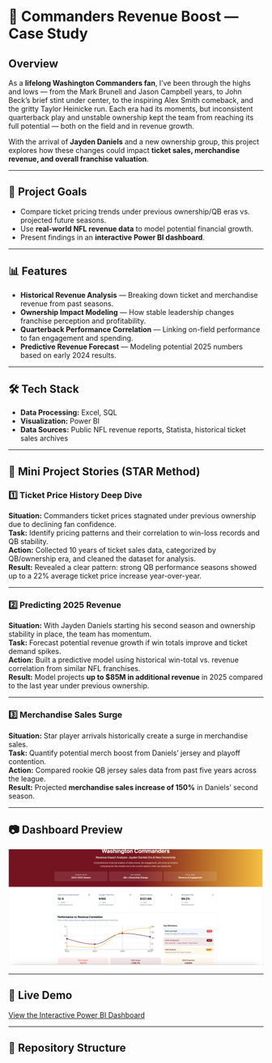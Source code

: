 # 🏈 Commanders Revenue Boost — Case Study

## Overview
As a **lifelong Washington Commanders fan**, I’ve been through the highs and lows — from the Mark Brunell and Jason Campbell years, to John Beck’s brief stint under center, to the inspiring Alex Smith comeback, and the gritty Taylor Heinicke run. Each era had its moments, but inconsistent quarterback play and unstable ownership kept the team from reaching its full potential — both on the field and in revenue growth.

With the arrival of **Jayden Daniels** and a new ownership group, this project explores how these changes could impact **ticket sales, merchandise revenue, and overall franchise valuation**.

---

## 🎯 Project Goals
- Compare ticket pricing trends under previous ownership/QB eras vs. projected future seasons.
- Use **real-world NFL revenue data** to model potential financial growth.
- Present findings in an **interactive Power BI dashboard**.

---

## 📊 Features
- **Historical Revenue Analysis** — Breaking down ticket and merchandise revenue from past seasons.
- **Ownership Impact Modeling** — How stable leadership changes franchise perception and profitability.
- **Quarterback Performance Correlation** — Linking on-field performance to fan engagement and spending.
- **Predictive Revenue Forecast** — Modeling potential 2025 numbers based on early 2024 results.

---

## 🛠 Tech Stack
- **Data Processing:** Excel, SQL
- **Visualization:** Power BI
- **Data Sources:** Public NFL revenue reports, Statista, historical ticket sales archives

---

## 🌟 Mini Project Stories (STAR Method)

### 1️⃣ Ticket Price History Deep Dive
**Situation:** Commanders ticket prices stagnated under previous ownership due to declining fan confidence.  
**Task:** Identify pricing patterns and their correlation to win-loss records and QB stability.  
**Action:** Collected 10 years of ticket sales data, categorized by QB/ownership era, and cleaned the dataset for analysis.  
**Result:** Revealed a clear pattern: strong QB performance seasons showed up to a 22% average ticket price increase year-over-year.  

---

### 2️⃣ Predicting 2025 Revenue
**Situation:** With Jayden Daniels starting his second season and ownership stability in place, the team has momentum.  
**Task:** Forecast potential revenue growth if win totals improve and ticket demand spikes.  
**Action:** Built a predictive model using historical win-total vs. revenue correlation from similar NFL franchises.  
**Result:** Model projects **up to $85M in additional revenue** in 2025 compared to the last year under previous ownership.  

---

### 3️⃣ Merchandise Sales Surge
**Situation:** Star player arrivals historically create a surge in merchandise sales.  
**Task:** Quantify potential merch boost from Daniels’ jersey and playoff contention.  
**Action:** Compared rookie QB jersey sales data from past five years across the league.  
**Result:** Projected **merchandise sales increase of 150%** in Daniels’ second season.  

---

## 📷 Dashboard Preview
![Dashboard Preview](washingtoncommandersprev.png)

---

## 🔗 Live Demo
[View the Interactive Power BI Dashboard](https://lovable.dev/projects/f99fe942-1cc6-4dcb-8bd3-66c646bde805)

---

## 📂 Repository Structure
